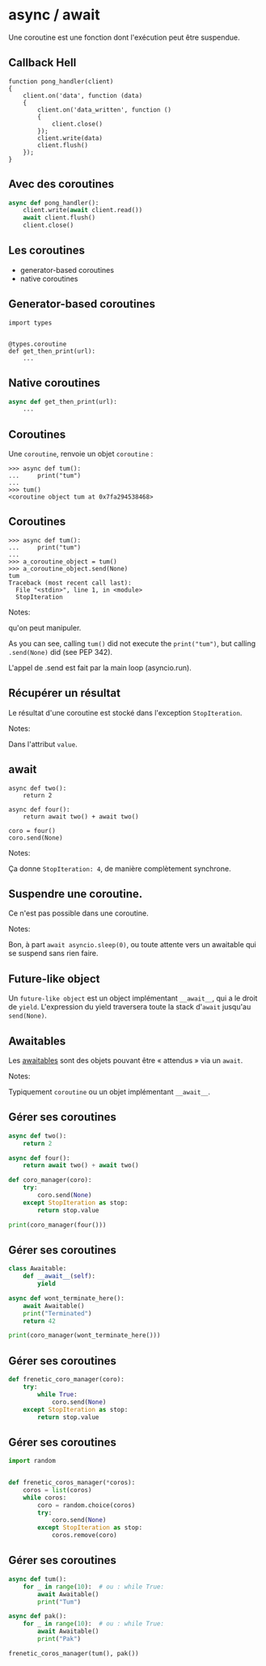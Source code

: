 # async / await

Une coroutine est une fonction dont l'exécution peut être suspendue.


## Callback Hell

```
function pong_handler(client)
{
    client.on('data', function (data)
    {
        client.on('data_written', function ()
        {
            client.close()
        });
        client.write(data)
        client.flush()
    });
}
```


## Avec des coroutines

```python
async def pong_handler():
    client.write(await client.read())
    await client.flush()
    client.close()
```

## Les coroutines

 - generator-based coroutines
 - native coroutines


## Generator-based coroutines

```pytho
import types


@types.coroutine
def get_then_print(url):
    ...
```


## Native coroutines

```python
async def get_then_print(url):
    ...
```


## Coroutines

Une `coroutine`, renvoie un objet `coroutine` :

```
>>> async def tum():
...     print("tum")
...
>>> tum()
<coroutine object tum at 0x7fa294538468>
```


## Coroutines

```
>>> async def tum():
...     print("tum")
...
>>> a_coroutine_object = tum()
>>> a_coroutine_object.send(None)
tum
Traceback (most recent call last):
  File "<stdin>", line 1, in <module>
  StopIteration
```

Notes:

qu'on peut manipuler.

As you can see, calling `tum()` did not execute the `print("tum")`,
but calling `.send(None)` did (see PEP 342).

L'appel de .send est fait par la main loop (asyncio.run).


## Récupérer un résultat

Le résultat d'une coroutine est stocké dans l'exception `StopIteration`.

Notes:

Dans l'attribut `value`.


## await


```
async def two():
    return 2

async def four():
    return await two() + await two()

coro = four()
coro.send(None)
```

Notes:

Ça donne `StopIteration: 4`, de manière complètement synchrone.


## Suspendre une coroutine.

Ce n'est pas possible dans une coroutine.

Notes:

Bon, à part `await asyncio.sleep(0)`, ou toute attente vers un
awaitable qui se suspend sans rien faire.


## Future-like object

Un `future-like object` est un object implémentant `__await__`, qui a
le droit de `yield`. L'expression du yield traversera toute la stack
d'`await` jusqu'au `send(None)`.


## Awaitables

Les [awaitables](https://www.python.org/dev/peps/pep-0492/#await-expression)
sont des objets pouvant être « attendus » via un `await`.

Notes:

Typiquement `coroutine` ou un objet implémentant `__await__`.


## Gérer ses coroutines

```python
async def two():
    return 2

async def four():
    return await two() + await two()

def coro_manager(coro):
    try:
        coro.send(None)
    except StopIteration as stop:
        return stop.value

print(coro_manager(four()))
```


## Gérer ses coroutines


```python
class Awaitable:
    def __await__(self):
        yield

async def wont_terminate_here():
    await Awaitable()
    print("Terminated")
    return 42

print(coro_manager(wont_terminate_here()))
```

## Gérer ses coroutines


```python
def frenetic_coro_manager(coro):
    try:
        while True:
            coro.send(None)
    except StopIteration as stop:
        return stop.value
```


## Gérer ses coroutines

```python
import random


def frenetic_coros_manager(*coros):
    coros = list(coros)
    while coros:
        coro = random.choice(coros)
        try:
            coro.send(None)
        except StopIteration as stop:
            coros.remove(coro)
```


## Gérer ses coroutines

```python
async def tum():
    for _ in range(10):  # ou : while True:
        await Awaitable()
        print("Tum")

async def pak():
    for _ in range(10):  # ou : while True:
        await Awaitable()
        print("Pak")

frenetic_coros_manager(tum(), pak())
```
